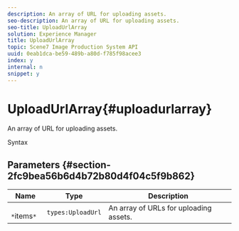 ```yaml
---
description: An array of URL for uploading assets.
seo-description: An array of URL for uploading assets.
seo-title: UploadUrlArray
solution: Experience Manager
title: UploadUrlArray
topic: Scene7 Image Production System API
uuid: 0eab1dca-be59-489b-a80d-f785f98acee3
index: y
internal: n
snippet: y
---
```


# UploadUrlArray{#uploadurlarray}

An array of URL for uploading assets.

 Syntax 

## Parameters {#section-2fc9bea56b6d4b72b80d4f04c5f9b862}

|  Name  | Type  | Description  |
|---|---|---|
|  ` *`items`*`  | `types:UploadUrl`  | An array of URLs for uploading assets.  |

